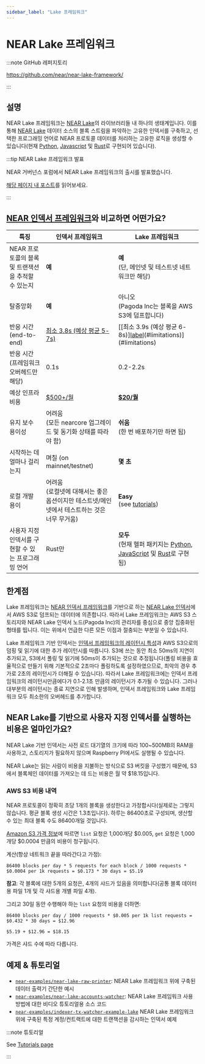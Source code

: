```yaml
---
sidebar_label: "Lake 프레임워크"
---
```


# NEAR Lake 프레임워크

:::note GitHub 레퍼지토리

https://github.com/near/near-lake-framework/

:::

## 설명

NEAR Lake 프레임워크는 [NEAR Lake](/tools/realtime#near-lake-indexer)의 라이브러리들 내 하나의 생태계입니다. 이를 통해 [NEAR Lake](/tools/realtime#near-lake-indexer) 데이터 소스의 블록 스트림을 파악하는 고유한 인덱서를 구축하고, 선택한 프로그래밍 언어로 NEAR 프로토콜 데이터를 처리하는 고유한 로직을 생성할 수 있습니다(현재 [Python](http://pypi.org/project/near-lake-framework), [Javascript](https://www.npmjs.com/package/near-lake-framework) 및 [Rust](https://crates.io/crates/near-lake-framework)로 구현되어 있습니다).

:::tip NEAR Lake 프레임워크 발표

NEAR 거버넌스 포럼에서 NEAR Lake 프레임워크의 출시를 발표했습니다.

[해당 페이지 내 포스트](https://gov.near.org/t/announcement-near-lake-framework-brand-new-word-in-indexer-building-approach/17668)를 읽어보세요.

:::


## [NEAR 인덱서 프레임워크](near-indexer-framework.md)와 비교하면 어떤가요?

| 특징                              | 인덱서 프레임워크                                                      | Lake 프레임워크                                                                                                                                                                                                        |
| ------------------------------- | -------------------------------------------------------------- | ----------------------------------------------------------------------------------------------------------------------------------------------------------------------------------------------------------------- |
| NEAR 프로토콜의 블록 및 트랜잭션을 추적할 수 있는지 | **예**                                                          | **예**<br />(단, 메인넷 및 테스트넷 네트워크만 해당)                                                                                                                                                                         |
| 탈중앙화                            | **예**                                                          | 아니오<br />(Pagoda Inc는 블록을 AWS S3에 덤프합니다)                                                                                                                                                                    |
| 반응 시간 (end-to-end)              | [최소 3.8s (예상 평균 5-7s)](near-indexer-framework.md#limitations)  | [[최소 3.9s (예상 평균 6-8s)][label](https://www.thefreedictionary.com/cruft)(#limitations)](#limitations)                                                                                                              |
| 반응 시간 (프레임워크 오버헤드만 해당)          | 0.1s                                                           | 0.2-2.2s                                                                                                                                                                                                          |
| 예상 인프라 비용                       | [$500+/월](https://near-nodes.io/rpc/hardware-rpc)              | [**$20/월**](#what-is-the-cost-of-running-a-custom-indexer-based-on-near-lake)                                                                                                                                     |
| 유지 보수 용이성                       | 어려움<br />(모든 nearcore 업그레이드 및 동기화 상태를 따라야 함)             | **쉬움**<br />(한 번 배포하기만 하면 됨)                                                                                                                                                                                |
| 시작하는 데 얼마나 걸리는지                 | 며칠 (on mainnet/testnet)                                        | **몇 초**                                                                                                                                                                                                           |
| 로컬 개발 용이                        | 어려움<br />(로컬넷에 대해서는 좋은 옵션이지만 테스트넷/메인넷에서 테스트하는 것은 너무 무거움) | **Easy**<br />(see [tutorials](/build/data-infrastructure/lake-framework/near-lake-state-changes-indexer))                                                                                                  |
| 사용자 지정 인덱서를 구현할 수 있는 프로그래밍 언어   | Rust만                                                          | **모두**<br />(현재 헬퍼 패키지는 [Python](http://pypi.org/project/near-lake-framework), [JavaScript](https://www.npmjs.com/package/near-lake-framework) 및 [Rust](https://crates.io/crates/near-lake-framework)로 구현됨) |


## 한계점

Lake 프레임워크는 [NEAR 인덱서 프레임워크](near-indexer-framework.md)를 기반으로 하는 [NEAR Lake 인덱서](https://github.com/near/near-lake-indexer)에서 AWS S3로 덤프되는 데이터에 의존합니다. 따라서 Lake 프레임워크는 AWS S3 스토리지와 NEAR Lake 인덱서 노드(Pagoda Inc)의 관리자를 중심으로 중앙 집중화된 형태를 띱니다. 이는 위에서 언급한 다른 모든 이점과 절충되는 부분일 수 있습니다.

Lake 프레임워크 기반 인덱서는 [인덱서 프레임워크의 레이턴시 특성](near-indexer-framework.md#limitations)과 AWS S3으로의 덤핑 및 읽기에 대한 추가 레이턴시를 따릅니다. S3에 쓰는 동안 최소 50ms의 지연이 추가되고, S3에서 폴링 및 읽기에 50ms이 추가되는 것으로 추정됩니다(폴링 비용을 효율적으로 만들기 위해 기본적으로 2초마다 폴링하도록 설정하였으므로, 최악의 경우 추가로 2초의 레이턴시가 더해질 수 있습니다). 따라서 Lake 프레임워크에는 인덱서 프레임워크의 레이턴시만큼에다가 0.1-2.1초 만큼의 레이턴시가 추가될 수 있습니다. 그러나 대부분의 레이턴시는 종료 지연으로 인해 발생하며, 인덱서 프레임워크와 Lake 프레임워크 모두 최소한의 오버헤드를 추가합니다.

## NEAR Lake를 기반으로 사용자 지정 인덱서를 실행하는 비용은 얼마인가요?

NEAR Lake 기반 인덱서는 사전 로드 대기열의 크기에 따라 100~500MB의 RAM을 사용하고, 스토리지가 필요하지 않으며 Raspberry PI에서도 실행될 수 있습니다.

NEAR Lake는 읽는 사람이 비용을 지불하는 방식으로 S3 버킷을 구성했기 때문에, S3에서 블록체인 데이터를 가져오는 데 드는 비용은 월 약 $18.15입니다.

### AWS S3 비용 내역

NEAR 프로토콜이 정확히 초당 1개의 블록을 생성한다고 가정합시다(실제로는 그렇지 않습니다. 평균 블록 생성 시간은 1.3초입니다). 하루는 86400초로 구성되며, 생산할 수 있는 최대 블록 수도 86400개일 것입니다.

[Amazon S3 가격 정보](https://aws.amazon.com/s3/pricing/?nc1=h_ls)에 따르면 `list` 요청은 1,000개당 $0.005, `get` 요청은 1,000개당 $0.0004 만큼의 비용이 청구됩니다.

계산(항상 네트워크 끝을 따라간다고 가정):

```
86400 blocks per day * 5 requests for each block / 1000 requests * $0.0004 per 1k requests = $0.173 * 30 days = $5.19
```
**참고**: 각 블록에 대한 5개의 요청은, 4개의 샤드가 있음을 의미합니다(공통 블록 데이터용 파일 1개 및 각 샤드용 개별 파일 4개).

그리고 30일 동안 수행해야 하는 `list` 요청의 비용을 더하면:

```
86400 blocks per day / 1000 requests * $0.005 per 1k list requests = $0.432 * 30 days = $12.96

$5.19 + $12.96 = $18.15
```

가격은 샤드 수에 따라 다릅니다.

## 예제 & 튜토리얼

- [`near-examples/near-lake-raw-printer`](https://github.com/near-examples/near-lake-raw-printer): NEAR Lake 프레임워크 위에 구축된 데이터 출력기 간단한 예시
- [`near-examples/near-lake-accounts-watcher`](https://github.com/near-examples/near-lake-accounts-watcher): NEAR Lake 프레임워크 사용 방법에 대한 비디오 튜토리얼용 소스 코드
- [`near-examples/indexer-tx-watcher-example-lake`](https://github.com/near-examples/indexer-tx-watcher-example-lake) NEAR Lake 프레임워크 위에 구축된 특정 계정/컨트랙트에 대한 트랜잭션을 감시하는 인덱서 예제

:::note 튜토리얼

See [Tutorials page](/build/data-infrastructure/lake-framework/near-lake-state-changes-indexer)

:::
